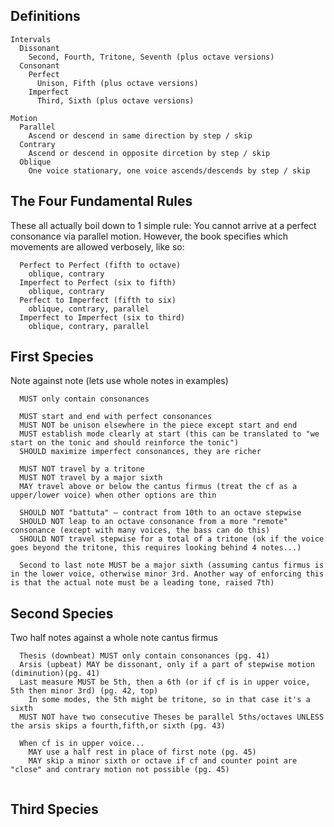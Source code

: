 ## Definitions 

```
Intervals
  Dissonant
    Second, Fourth, Tritone, Seventh (plus octave versions)
  Consonant
    Perfect
      Unison, Fifth (plus octave versions)
    Imperfect
      Third, Sixth (plus octave versions)
      
Motion
  Parallel
    Ascend or descend in same direction by step / skip
  Contrary  
    Ascend or descend in opposite dircetion by step / skip
  Oblique
    One voice stationary, one voice ascends/descends by step / skip
```

## The Four Fundamental Rules

These all actually boil down to 1 simple rule: You cannot arrive at a perfect consonance via parallel motion. However, the book specifies which movements are allowed verbosely, like so: 

```  
  Perfect to Perfect (fifth to octave)
    oblique, contrary 
  Imperfect to Perfect (six to fifth)
    oblique, contrary
  Perfect to Imperfect (fifth to six)
    oblique, contrary, parallel 
  Imperfect to Imperfect (six to third)
    oblique, contrary, parallel
```    

## First Species 

Note against note (lets use whole notes in examples)

```
  MUST only contain consonances
  
  MUST start and end with perfect consonances 
  MUST NOT be unison elsewhere in the piece except start and end
  MUST establish mode clearly at start (this can be translated to "we start on the tonic and should reinforce the tonic")
  SHOULD maximize imperfect consonances, they are richer
  
  MUST NOT travel by a tritone
  MUST NOT travel by a major sixth
  MAY travel above or below the cantus firmus (treat the cf as a upper/lower voice) when other options are thin
  
  SHOULD NOT "battuta" — contract from 10th to an octave stepwise
  SHOULD NOT leap to an octave consonance from a more "remote" consonance (except with many voices, the bass can do this)
  SHOULD NOT travel stepwise for a total of a tritone (ok if the voice goes beyond the tritone, this requires looking behind 4 notes...)

  Second to last note MUST be a major sixth (assuming cantus firmus is in the lower voice, otherwise minor 3rd. Another way of enforcing this is that the actual note must be a leading tone, raised 7th)

```

## Second Species

Two half notes against a whole note cantus firmus

```
  Thesis (downbeat) MUST only contain consonances (pg. 41)
  Arsis (upbeat) MAY be dissonant, only if a part of stepwise motion (diminution)(pg. 41)
  Last measure MUST be 5th, then a 6th (or if cf is in upper voice, 5th then minor 3rd) (pg. 42, top) 
    In some modes, the 5th might be tritone, so in that case it's a sixth
  MUST NOT have two consecutive Theses be parallel 5ths/octaves UNLESS the arsis skips a fourth,fifth,or sixth (pg. 43)
  
  When cf is in upper voice...
    MAY use a half rest in place of first note (pg. 45)
    MAY skip a minor sixth or octave if cf and counter point are "close" and contrary motion not possible (pg. 45)
  
```

## Third Species

```


```
